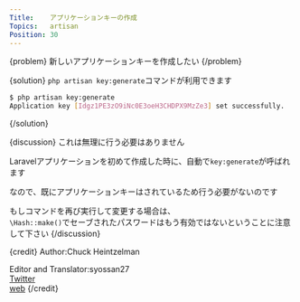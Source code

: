 ```yaml
---
Title:    アプリケーションキーの作成
Topics:   artisan
Position: 30
---
```


{problem}
新しいアプリケーションキーを作成したい
{/problem}

{solution}
`php artisan key:generate`コマンドが利用できます

```bash
$ php artisan key:generate
Application key [Idgz1PE3zO9iNc0E3oeH3CHDPX9MzZe3] set successfully.
```
{/solution}

{discussion}
これは無理に行う必要はありません

Laravelアプリケーションを初めて作成した時に、自動で`key:generate`が呼ばれます

なので、既にアプリケーションキーはされているため行う必要がないのです

もしコマンドを再び実行して変更する場合は、  
`\Hash::make()`でセーブされたパスワードはもう有効ではないということに注意して下さい
{/discussion}

{credit}
Author:Chuck Heintzelman

Editor and Translator:syossan27  
[Twitter](https://twitter.com/syossan27)  
[web](http://syossan.hateblo.jp/0)
{/credit}
